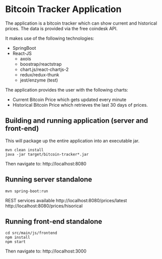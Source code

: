 # Bitcoin Tracker Application

The application is a bitcoin tracker which can show current and historical prices.
The data is provided via the free coindesk API.

It makes use of the following technologies:

* SpringBoot
* React-JS 
  * axois
  * boostrap/reactstrap
  * chart.js/react-chartjs-2
  * redux/redux-thunk
  * jest/enzyme (test)

The application provides the user with the following charts:

* Current Bitcoin Price which gets updated every minute
* Historical Bitcoin Price which retrieves the last 30 days of prices.

## Building and running application (server and front-end)
This will package up the entire application into an executable jar.
```
mvn clean install
java -jar target/bitcoin-tracker*.jar
```
Then navigate to: http://localhost:8080

## Running server standalone
```
mvn spring-boot:run
```
REST services available
http://localhost:8080/prices/latest
http://localhost:8080/prices/hisorical

## Running front-end standalone
```
cd src/main/js/frontend
npm install
npm start
```
Then navigate to: http://localhost:3000
